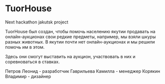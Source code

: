 # TuorHouse
Next hackathon jakutsk project

TuorHouse был создан, чтобы помочь населению якутии продавать на онлайн-аукционах свои редкие предметы, например, мы взяли шкуры разных животных.
В якутии почти нет онлайн-аукционах и мы решили помочь им в этом. 

Здесь они смогут выставить на аукцион, участвовать в них и соревноваться в ставках.

Петров Леонид - разработчик
Гаврильева Камилла - менеджер
Корякин Владимир - дизайнер
